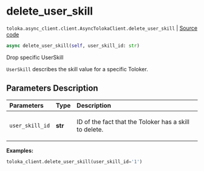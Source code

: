 # delete_user_skill
`toloka.async_client.client.AsyncTolokaClient.delete_user_skill` | [Source code](https://github.com/Toloka/toloka-kit/blob/v1.1.3/src/async_client/client.py#L0)

```python
async delete_user_skill(self, user_skill_id: str)
```

Drop specific UserSkill


`UserSkill` describes the skill value for a specific Toloker.

## Parameters Description

| Parameters | Type | Description |
| :----------| :----| :-----------|
`user_skill_id`|**str**|<p>ID of the fact that the Toloker has a skill to delete.</p>

**Examples:**


```python
toloka_client.delete_user_skill(user_skill_id='1')
```
